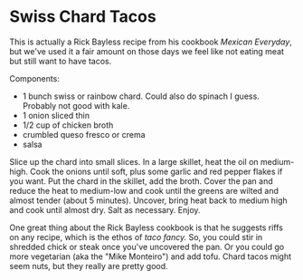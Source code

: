 # Swiss Chard Tacos

This is actually a Rick Bayless recipe from his cookbook _Mexican Everyday_, but we've used it a fair amount on those days we feel like not eating meat but still want to have tacos.

Components:
* 1 bunch swiss or rainbow chard. Could also do spinach I guess. Probably not good with kale.
* 1 onion sliced thin
* 1/2 cup of chicken broth
* crumbled queso fresco or crema
* salsa

Slice up the chard into small slices. In a large skillet, heat the oil on medium-high. Cook the onions until soft, plus some garlic and red pepper flakes if you want. Put the chard in the skillet, add the broth. Cover the pan and reduce the heat to medium-low and cook until the greens are wilted and almost tender (about 5 minutes). Uncover, bring heat back to medium high and cook until almost dry. Salt as necessary. Enjoy.

One great thing about the Rick Bayless cookbook is that he suggests riffs on any recipe, which is the ethos of *taco fancy.* So, you could stir in shredded chick or steak once you've uncovered the pan. Or you could go more vegetarian (aka the "Mike Monteiro") and add tofu. Chard tacos might seem nuts, but they really are pretty good.